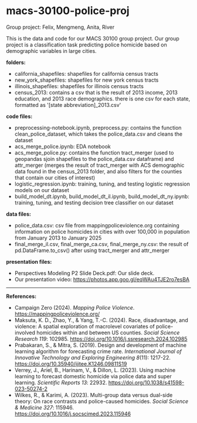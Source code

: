 # macs-30100-police-proj
Group project: Felix, Mengmeng, Anita, River

This is the data and code for our MACS 30100 group project. Our group project is a classification task predicting police homicide based on demographic variables in large cities.

**folders:**
 - california_shapefiles: shapefiles for california census tracts
 - new_york_shapefiles: shapefiles for new york census tracts
 - illinois_shapefiles: shapefiles for illinois census tracts
 - census_2013: contains a csv that is the result of 2013 income, 2013 education, and 2013 race demographics. there is one csv for each state, formatted as '[state abbreviation]_2013.csv'

**code files:**
 - preprocessing-notebook.ipynb, preprocess.py: contains the function clean_police_dataset, which takes the police_data.csv and cleans the dataset
 - acs_merge_police.ipynb: EDA notebook
 - acs_merge_police.py: contains the function tract_merger (used to geopandas sjoin shapefiles to the police_data.csv dataframe) and attr_merger (merges the result of tract_merger with ACS demographic data found in the census_2013 folder, and also filters for the counties that contain our cities of interest)
 - logistic_regression.ipynb: training, tuning, and testing logistic regression models on our dataset
 - build_model_dt.ipynb, build_model_dt_il.ipynb, build_model_dt_ny.ipynb: training, tuning, and testing decision tree classifier on our dataset

**data files:**
 - police_data.csv: csv file from mappingpoliceviolence.org containing information on police homicides in cities with over 100,000 in population from January 2013 to January 2025
 - final_merge_il.csv, final_merge_ca.csv, final_merge_ny.csv: the result of pd.DataFrame.to_csv() after using tract_merger and attr_merger

**presentation files:**
- Perspectives Modeling P2 Slide Deck.pdf: Our slide deck.
- Our presentation video: 
https://photos.app.goo.gl/eqWAu4TJE2ro7esBA

----------

**References:**
- Campaign Zero (2024). *Mapping Police Violence*. https://mappingpoliceviolence.org/
- Maksuta, K. D., Zhao, Y., & Yang, T.-C. (2024). Race, disadvantage, and violence: A spatial exploration of macrolevel covariates of police-involved homicides within and between US counties. *Social Science Research 119*: 102985. https://doi.org/10.1016/j.ssresearch.2024.102985
- Prabakaran, S., & Mitra, S. (2019). Design and development of machine learning algorithm for forecasting crime rate. *International Journal of Innovative Technology and Exploring Engineering 8*(11): 1217-22. https://doi.org/10.35940/ijitee.K1246.09811S19
- Verrey, J., Ariel, B., Harinam, V., & Dillon, L. (2023). Using machine learning to forecast domestic homicide via police data and super learning. *Scientific Reports 13*: 22932. https://doi.org/10.1038/s41598-023-50274-2
- Wilkes, R., & Karimi, A. (2023). Multi-group data versus dual-side theory: On race contrasts and police-caused homicides. *Social Science & Medicine 327*: 115946. https://doi.org/10.1016/j.socscimed.2023.115946
